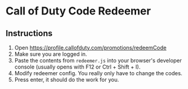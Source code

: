 # Call of Duty Code Redeemer
## Instructions
1. Open https://profile.callofduty.com/promotions/redeemCode
2. Make sure you are logged in.
3. Paste the contents from `redeemer.js` into your browser's developer console (usually opens with F12 or Ctrl + Shift + I).
4. Modify redeemer config. You really only have to change the codes.
5. Press enter, it should do the work for you.
